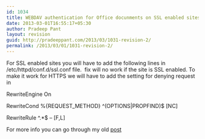 ```yaml
---
id: 1034
title: WEBDAV authentication for Office docunments on SSL enabled sites
date: 2013-03-01T16:55:17+05:30
author: Pradeep Pant
layout: revision
guid: http://pradeeppant.com/2013/03/1031-revision-2/
permalink: /2013/03/01/1031-revision-2/
---
```

For SSL enabled sites you will have to add the following lines in /etc/httpd/conf.d/ssl.conf file.  fix will no work if the site is SSL enabled. To make it work for HTTPS we will have to add the setting for denying request in

RewriteEngine On

RewriteCond %{REQUEST_METHOD} ^(OPTIONS|PROPFIND)$ [NC]

RewriteRule ^.*$ – [F,L]

For more info you can go through my old [post](http://pradeeppant.com/2012/05/solving-authentication-problem-while-opening-office-documents-hosted-on-apache-in-ie8ie9-on-windows-7/ "Solving authentication problem while opening Office documents hosted on Apache in IE8/IE9 on Windows 7")